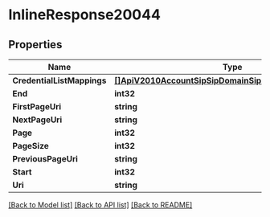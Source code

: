 # InlineResponse20044

## Properties

Name | Type | Description | Notes
------------ | ------------- | ------------- | -------------
**CredentialListMappings** | [**[]ApiV2010AccountSipSipDomainSipCredentialListMapping**](api.v2010.account.sip.sip_domain.sip_credential_list_mapping.md) |  | [optional] 
**End** | **int32** |  | [optional] 
**FirstPageUri** | **string** |  | [optional] 
**NextPageUri** | **string** |  | [optional] 
**Page** | **int32** |  | [optional] 
**PageSize** | **int32** |  | [optional] 
**PreviousPageUri** | **string** |  | [optional] 
**Start** | **int32** |  | [optional] 
**Uri** | **string** |  | [optional] 

[[Back to Model list]](../README.md#documentation-for-models) [[Back to API list]](../README.md#documentation-for-api-endpoints) [[Back to README]](../README.md)


